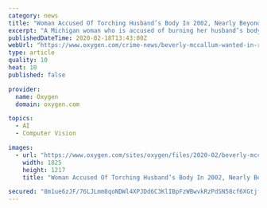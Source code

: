 ```yaml
---
category: news
title: "Woman Accused Of Torching Husband’s Body In 2002, Nearly Beyond Recognition, Arrested At Rome Hotel"
excerpt: "A Michigan woman who is accused of burning her husband’s body beyond recognition and dumping it in a blueberry patch in 2002 was arrested ... extradition process will be completed or when McCallum will arrive back in the United States to face the charges related to the murder of Roberto Caraballo,” the Eaton County Sheriff’s Office ..."
publishedDateTime: 2020-02-18T13:43:00Z
webUrl: "https://www.oxygen.com/crime-news/beverly-mccallum-wanted-in-robert-caraballo-death-arrested-in-rome"
type: article
quality: 10
heat: 10
published: false

provider:
  name: Oxygen
  domain: oxygen.com

topics:
  - AI
  - Computer Vision

images:
  - url: "https://www.oxygen.com/sites/oxygen/files/2020-02/beverly-mccallum-robert-caraballo.jpg"
    width: 1825
    height: 1217
    title: "Woman Accused Of Torching Husband’s Body In 2002, Nearly Beyond Recognition, Arrested At Rome Hotel"

secured: "8m1ue6zJF/76LJLmm8qoNDWl4XPJDd6C3KlIBpFzWBwvkRzPdSN58cf6XGtjfmVLnCCyDuHq7ruwLG8XgyDUz7aTEg6WAsobc6eFewHXGVtorOnoJU2wH47PtJMuAWnLkREelEQ+4y+PpLnBiegzjmV7W7Nlt1XdPQBcP8nPgvdfRmm6r2ABBTtesEnDuggewZjix9dn/ceEjOscGBWGgPfpcSNhp7SjaESiyeMU9lF/g6X1YbzJfEzG0tmaH9IHnzb1dZCwwZNeMghpD6XKT1dE3bltbtqH4WSKLJ3pEI+/TfRkJTvUIT+/CtHDLElUstA1t1ahZd0z33jsBLH5AEm9FU4Vs68rC8G7h5HmOoJKimsqbwg2rMW/48ik4KiKkLm2RLZegvuRQMZcGnqMIGcvzCBytX+/fjZTWu8ee3hCFdcj58aDVK/uWvUJnM2MLjwWNy0tOVIaCnnNxoXnqqS19i6AFcMZHC58VhGeUqI=;Nt3X5fhG5SrcnuJoluw9kw=="
---
```


